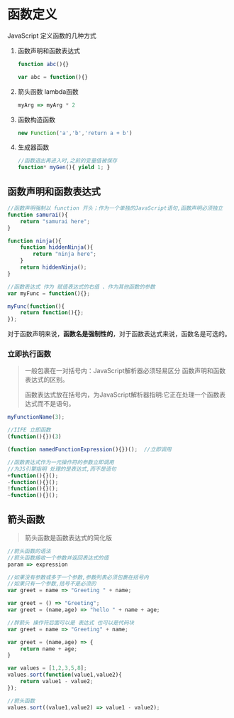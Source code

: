 # 函数定义

JavaScript 定义函数的几种方式

1. 函数声明和函数表达式

   ```javascript
   function abc(){}
   
   var abc = function(){}
   ```

2. 箭头函数 lambda函数

   ```javascript
   myArg => myArg * 2
   ```

3. 函数构造函数

   ```javascript
   new Function('a','b','return a + b')
   ```

4. 生成器函数

   ```javascript
   //函数退出再进入时,之前的变量值被保存
   function* myGen(){ yield 1; }
   ```



## 函数声明和函数表达式

```javascript
//函数声明强制以 function 开头；作为一个单独的JavaScript语句,函数声明必须独立
function samurai(){
    return "samurai here";
}

function ninja(){
    function hiddenNinja(){
        return "ninja here";
    }
    return hiddenNinja();
}
```

```javascript
//函数表达式 作为 赋值表达式的右值 、作为其他函数的参数
var myFunc = function(){};

myFunc(function(){
    return function(){};
});
```



对于函数声明来说，**函数名是强制性的**，对于函数表达式来说，函数名是可选的。



### 立即执行函数

> 一般包裹在一对括号内：JavaScript解析器必须轻易区分 函数声明和函数表达式的区别。
>
> 函数表达式放在括号内，为JavaScript解析器指明:它正在处理一个函数表达式而不是语句。

```javascript
myFunctionName(3);

//IIFE 立即函数
(function(){})(3)

(function namedFunctionExpression(){})();  //立即调用

//函数表达式作为一元操作符的参数立即调用
//为JS引擎指明 处理的是表达式,而不是语句
+function(){}();
-function(){}();
!function(){}();
~function(){}();
```



## 箭头函数

> 箭头函数是函数表达式的简化版

```javascript
//箭头函数的语法
//箭头函数接收一个参数并返回表达式的值
param => expression

//如果没有参数或多于一个参数,参数列表必须包裹在括号内
//如果只有一个参数,括号不是必须的
var greet = name => "Greeting " + name;

var greet = () => "Greeting";
var greet = (name,age) => "hello " + name + age;

//胖箭头 操作符后面可以是 表达式 也可以是代码块
var greet = name => "Greeting" + name;

var greet = (name,age) => {
    return name + age;
}
```



```javascript
var values = [1,2,3,5,8];
values.sort(function(value1,value2){
    return value1 - value2;
});

//箭头函数
values.sort((value1,value2) => value1 - value2);
```

























